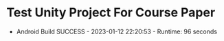 # Test Unity Project For Course Paper

* Android Build SUCCESS - 2023-01-12 22:20:53 - Runtime: 96 seconds
